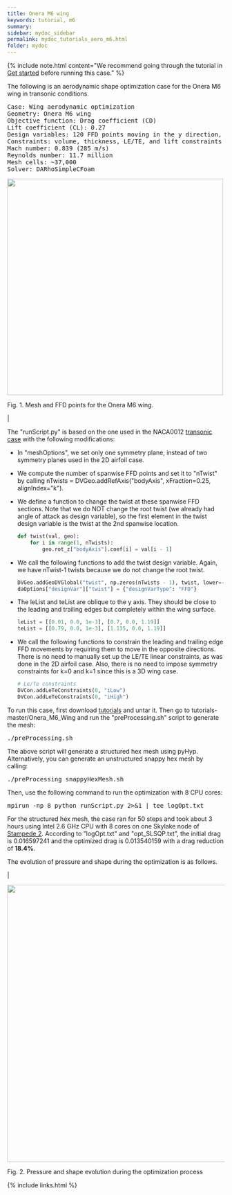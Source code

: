```yaml
---
title: Onera M6 wing
keywords: tutorial, m6
summary: 
sidebar: mydoc_sidebar
permalink: mydoc_tutorials_aero_m6.html
folder: mydoc
---
```


{% include note.html content="We recommend going through the tutorial in [Get started](mydoc_get_started_download_docker.html) before running this case." %}

The following is an aerodynamic shape optimization case for the Onera M6 wing in transonic conditions.

<pre>
Case: Wing aerodynamic optimization 
Geometry: Onera M6 wing
Objective function: Drag coefficient (CD)
Lift coefficient (CL): 0.27
Design variables: 120 FFD points moving in the y direction, five twists, and one angle of attack.
Constraints: volume, thickness, LE/TE, and lift constraints (total number: 114)
Mach number: 0.839 (285 m/s)
Reynolds number: 11.7 million
Mesh cells: ~37,000
Solver: DARhoSimpleCFoam
</pre>

<img src="{{ site.url }}{{ site.baseurl }}/images/tutorials/Onera_M6_FFD.png" width="500" />

Fig. 1. Mesh and FFD points for the Onera M6 wing.

|

The "runScript.py" is based on the one used in the NACA0012 [transonic case](mydoc_tutorials_naca0012_transonic.html) with the following modifications:

- In "meshOptions", we set only one symmetry plane, instead of two symmetry planes used in the 2D airfoil case.

- We compute the number of spanwise FFD points and set it to "nTwist" by calling nTwists = DVGeo.addRefAxis("bodyAxis", xFraction=0.25, alignIndex="k").

- We define a function to change the twist at these spanwise FFD sections. Note that we do NOT change the root twist (we already had angle of attack as design variable), so the first element in the twist design variable is the twist at the 2nd spanwise location.

  ```python
  def twist(val, geo):
      for i in range(1, nTwists):
          geo.rot_z["bodyAxis"].coef[i] = val[i - 1]
  ```

- We call the following functions to add the twist design variable. Again, we have nTwist-1 twists because we do not change the root twist.

  ```python
  DVGeo.addGeoDVGlobal("twist", np.zeros(nTwists - 1), twist, lower=-10.0, upper=10.0, scale=1.0)
  daOptions["designVar"]["twist"] = {"designVarType": "FFD"}
  ```

- The leList and teList are oblique to the y axis. They should be close to the leading and trailing edges but completely within the wing surface.

  ```python
  leList = [[0.01, 0.0, 1e-3], [0.7, 0.0, 1.19]]
  teList = [[0.79, 0.0, 1e-3], [1.135, 0.0, 1.19]]
  ```

- We call the following functions to constrain the leading and trailing edge FFD movements by requiring them to move in the opposite directions. There is no need to manually set up the LE/TE linear constraints, as was done in the 2D airfoil case. Also, there is no need to impose symmetry constraints for k=0 and k=1 since this is a 3D wing case.

  ```python
  # Le/Te constraints
  DVCon.addLeTeConstraints(0, "iLow")
  DVCon.addLeTeConstraints(0, "iHigh")
  ```

To run this case, first download [tutorials](https://github.com/DAFoam/tutorials/archive/master.tar.gz) and untar it. Then go to tutorials-master/Onera_M6_Wing and run the "preProcessing.sh" script to generate the mesh:

<pre>
./preProcessing.sh
</pre>

The above script will generate a structured hex mesh using pyHyp. Alternatively, you can generate an unstructured snappy hex mesh by calling:

<pre>
./preProcessing_snappyHexMesh.sh
</pre>

Then, use the following command to run the optimization with 8 CPU cores:

<pre>
mpirun -np 8 python runScript.py 2>&1 | tee logOpt.txt
</pre>

For the structured hex mesh, the case ran for 50 steps and took about 3 hours using Intel 2.6 GHz CPU with 8 cores on one Skylake node of [Stampede 2](https://portal.xsede.org/tacc-stampede2). According to "logOpt.txt" and "opt_SLSQP.txt", the initial drag is 0.016597241 and the optimized drag is 0.013540159 with a drag reduction of **18.4%**.

The evolution of pressure and shape during the optimization is as follows.

|

<img src="{{ site.url }}{{ site.baseurl }}/images/tutorials/Onera_M6_Movie.gif" width="640" />

Fig. 2. Pressure and shape evolution during the optimization process

{% include links.html %}
